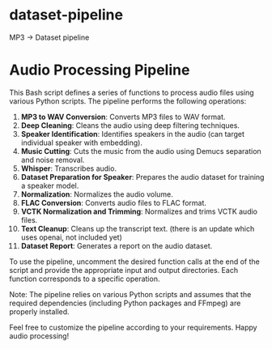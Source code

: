 # dataset-pipeline
MP3 -> Dataset pipeline 

# Audio Processing Pipeline

This Bash script defines a series of functions to process audio files using various Python scripts. The pipeline performs the following operations:

1. **MP3 to WAV Conversion**: Converts MP3 files to WAV format.
2. **Deep Cleaning**: Cleans the audio using deep filtering techniques.
3. **Speaker Identification**: Identifies speakers in the audio (can target individual speaker with embedding).
4. **Music Cutting**: Cuts the music from the audio using Demucs separation and noise removal.
5. **Whisper**: Transcribes audio.
6. **Dataset Preparation for Speaker**: Prepares the audio dataset for training a speaker model.
7. **Normalization**: Normalizes the audio volume.
8. **FLAC Conversion**: Converts audio files to FLAC format.
9. **VCTK Normalization and Trimming**: Normalizes and trims VCTK audio files.
10. **Text Cleanup**: Cleans up the transcript text. (there is an update which uses openai, not included yet)
11. **Dataset Report**: Generates a report on the audio dataset.

To use the pipeline, uncomment the desired function calls at the end of the script and provide the appropriate input and output directories. Each function corresponds to a specific operation.

Note: The pipeline relies on various Python scripts and assumes that the required dependencies (including Python packages and FFmpeg) are properly installed.

Feel free to customize the pipeline according to your requirements. Happy audio processing!


